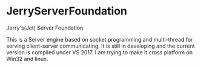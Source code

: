 # JerryServerFoundation
Jerry's(Jet) Server Foundation

This is a Server engine based on socket programming and multi-thread for serving client-server communicating. 
It is still in developing and the current version is compiled under VS 2017. I am trying to make it cross platform on Win32 and linux.
